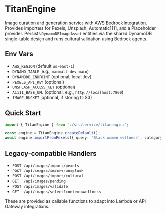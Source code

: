 # TitanEngine

Image curation and generation service with AWS Bedrock integration. Provides importers for Pexels, Unsplash, Automatic1111, and a Placeholder provider. Persists `DynamoDBImageAsset` entities via the shared DynamoDB single-table design and runs cultural validation using Bedrock agents.

## Env Vars

- `AWS_REGION` (default `us-east-1`)
- `DYNAMO_TABLE` (e.g., `madmall-dev-main`)
- `DYNAMODB_ENDPOINT` (optional, local dev)
- `PEXELS_API_KEY` (optional)
- `UNSPLASH_ACCESS_KEY` (optional)
- `A1111_BASE_URL` (optional, e.g., `http://localhost:7860`)
- `IMAGE_BUCKET` (optional, if storing to S3)

## Quick Start

```ts
import { TitanEngine } from './src/service/titanengine';

const engine = TitanEngine.createDefault();
await engine.importFromPexels({ query: 'Black women wellness', category: 'wellness', count: 5 });
```

## Legacy-compatible Handlers

- `POST /api/images/import/pexels`
- `POST /api/images/import/unsplash`
- `POST /api/images/import/cultural`
- `GET  /api/images/pending`
- `POST /api/images/validate`
- `GET  /api/images/select?context=wellness`

These are provided as callable functions to adapt into Lambda or API Gateway integrations.